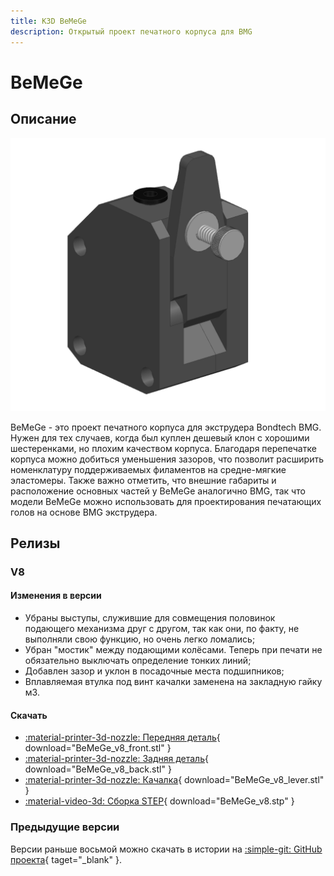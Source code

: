 ```yaml
---
title: K3D BeMeGe
description: Открытый проект печатного корпуса для BMG
---
```


# BeMeGe

## Описание

![](./pics/bemege_index.png)

BeMeGe - это проект печатного корпуса для экструдера Bondtech BMG. Нужен для тех случаев, когда был куплен дешевый клон с хорошими шестеренками, но плохим качеством корпуса. Благодаря перепечатке корпуса можно добиться уменьшения зазоров, что позволит расширить номенклатуру поддерживаемых филаментов на средне-мягкие эластомеры. Также важно отметить, что внешние габариты и расположение основных частей у BeMeGe аналогично BMG, так что модели BeMeGe можно использовать для проектирования печатающих голов на основе BMG экструдера.

## Релизы

### V8

#### Изменения в версии

- Убраны выступы, служившие для совмещения половинок подающего механизма друг с другом, так как они, по факту, не выполняли свою функцию, но очень легко ломались;
- Убран "мостик" между подающими колёсами. Теперь при печати не обязательно выключать определение тонких линий;
- Добавлен зазор и уклон в посадочные места подшипников;
- Вплавляемая втулка под винт качалки заменена на закладную гайку м3.

#### Скачать

- [:material-printer-3d-nozzle: Передняя деталь](./releases/v8/BeMeGe_v8_front.stl){ download="BeMeGe_v8_front.stl" }
- [:material-printer-3d-nozzle: Задняя деталь](./releases/v8/BeMeGe_v8_back.stl){ download="BeMeGe_v8_back.stl" }
- [:material-printer-3d-nozzle: Качалка](./releases/v8/BeMeGe_v8_lever.stl){ download="BeMeGe_v8_lever.stl" }
- [:material-video-3d: Сборка STEP](./releases/v8/BeMeGe_v8.stp){ download="BeMeGe_v8.stp" }

### Предыдущие версии

Версии раньше восьмой можно скачать в истории на [:simple-git: GitHub проекта](https://github.com/dmitry-sorkin/BeMeGe){ taget="_blank" }.